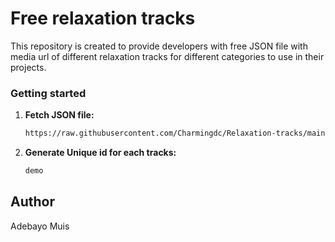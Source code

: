 # Free relaxation tracks

This repository is created to provide developers with free JSON file with media url of different relaxation tracks for different categories to use in their projects.


### Getting started

1. **Fetch JSON file:**
   ```bash
   https://raw.githubusercontent.com/Charmingdc/Relaxation-tracks/main/src/moods.json
   ```
2. **Generate Unique id for each tracks:**
   ```bash
   demo
   
## Author

Adebayo Muis 